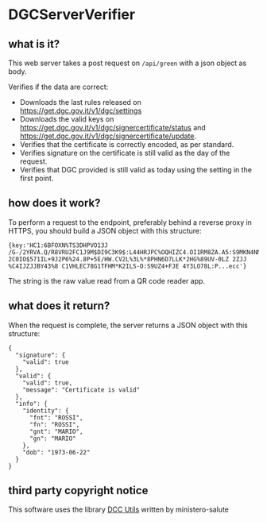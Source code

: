 # DGCServerVerifier

## what is it?
This web server takes a post request on ``/api/green`` with a json object as body.

Verifies if the data are correct:
  * Downloads the last rules released on https://get.dgc.gov.it/v1/dgc/settings
  * Downloads the valid keys on https://get.dgc.gov.it/v1/dgc/signercertificate/status and https://get.dgc.gov.it/v1/dgc/signercertificate/update.
  * Verifies that the certificate is correctly encoded, as per standard.
  * Verifies signature on the certificate is still valid as the day of the request.
  * Verifies that DGC provided is still valid as today using the setting in the first point.

## how does it work?
To perform a request to the endpoint, preferably behind a reverse proxy in HTTPS, you should
build a JSON object with this structure:


    {key:'HC1:6BFOXN%TS3DHPVO13J /G-/2YRVA.Q/R8VRU2FC1J9M$DI9C3K9$:L44HRJPC%OQHIZC4.OI1RM8ZA.A5:S9MKN4NN3F85QNCY0O%0VZ001HOC9JU0D0HT0HB2PL/IB*09B9LW4T*8+DC9I0%YB/VM$*SBAKYE9*FJ7ID$0HY84Q:GY3LV2LW 2C0IO$571IL+9J2P6%24.8P+5E/HW.CV2L%3L%*8PHN6D7LLK*2HG%89UV-0LZ 2ZJJ %C4IJZJJBY43%8 C1VHLEC78G1TFHM*K2ILS-O:S9UZ4+FJE 4Y3LO78L:P...ecc'}

The string is the raw value read from a QR code reader app.

## what does it return?
When the request is complete, the server returns a JSON object with this structure:

    {
      "signature": {
        "valid": true
      },
      "valid": {
        "valid": true,
        "message": "Certificate is valid"
      },
      "info": {
        "identity": {
          "fnt": "ROSSI",
          "fn": "ROSSI",
          "gnt": "MARIO",
          "gn": "MARIO"
        },
        "dob": "1973-06-22"
      }
    }

## third party copyright notice
This software uses the library [DCC Utils](https://github.com/ministero-salute/dcc-utils) written by ministero-salute